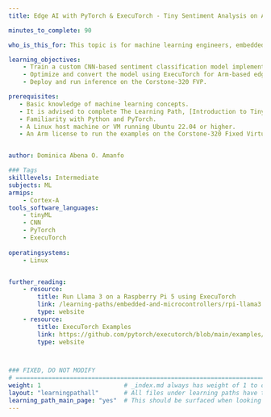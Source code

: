```yaml
---
title: Edge AI with PyTorch & ExecuTorch - Tiny Sentiment Analysis on Arm

minutes_to_complete: 90

who_is_this_for: This topic is for machine learning engineers, embedded AI developers, and researchers interested in deploying TinyML models for NLP on Arm-based edge devices using PyTorch and ExecuTorch. 

learning_objectives: 
    - Train a custom CNN-based sentiment classification model implemented in PyTorch.
    - Optimize and convert the model using ExecuTorch for Arm-based edge devices.
    - Deploy and run inference on the Corstone-320 FVP.

prerequisites:
   - Basic knowledge of machine learning concepts. 
   - It is advised to complete The Learning Path, [Introduction to TinyML on Arm using PyTorch and ExecuTorch](/learning-paths/embedded-and-microcontrollers/introduction-to-tinyml-on-arm) before starting this learning path. 
   - Familiarity with Python and PyTorch.
   - A Linux host machine or VM running Ubuntu 22.04 or higher.
   - An Arm license to run the examples on the Corstone-320 Fixed Virtual Platform (FVP), for hands-on deployment.  


author: Dominica Abena O. Amanfo

### Tags
skilllevels: Intermediate 
subjects: ML
armips:
    - Cortex-A
tools_software_languages:
    - tinyML 
    - CNN 
    - PyTorch
    - ExecuTorch
    
operatingsystems:
    - Linux


further_reading:
    - resource:
        title: Run Llama 3 on a Raspberry Pi 5 using ExecuTorch 
        link: /learning-paths/embedded-and-microcontrollers/rpi-llama3
        type: website
    - resource:
        title: ExecuTorch Examples
        link: https://github.com/pytorch/executorch/blob/main/examples/README.md
        type: website



### FIXED, DO NOT MODIFY
# ================================================================================
weight: 1                       # _index.md always has weight of 1 to order correctly
layout: "learningpathall"       # All files under learning paths have this same wrapper
learning_path_main_page: "yes"  # This should be surfaced when looking for related content. Only set for _index.md of learning path content.
---
```

